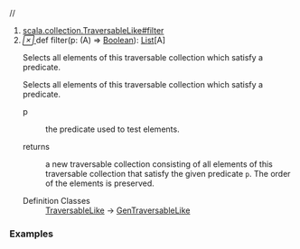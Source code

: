 //
<ol>
<li><a href="https://www.scala-lang.org/api/2.12.3/scala/collection/immutable/List.html#filter(p:A=>Boolean):Repr">scala.collection.TraversableLike#filter</a></li>
<li name="scala.collection.TraversableLike#filter" visbl="pub" class="indented0 " data-isabs="false" fullcomment="yes" group="Ungrouped"> <a id="filter(p:A=>Boolean):Repr"></a><a id="filter((A)⇒Boolean):List[A]"></a> <span class="permalink"> <a href="../../../scala/collection/immutable/List.html#filter(p:A=>Boolean):Repr" title="Permalink"> <i class="material-icons"></i> </a> </span> <span class="modifier_kind"> <span class="modifier"></span> <span class="kind">def</span> </span> <span class="symbol"> <span class="name">filter</span><span class="params">(<span name="p">p: (<span class="extype" name="scala.collection.immutable.List.A">A</span>) ⇒ <a href="../../Boolean.html" class="extype" name="scala.Boolean">Boolean</a></span>)</span><span class="result">: <a href="" class="extype" name="scala.collection.immutable.List">List</a>[<span class="extype" name="scala.collection.immutable.List.A">A</span>]</span> </span> <p class="shortcomment cmt">Selects all elements of this traversable collection which satisfy a predicate.</p>
 <div class="fullcomment">
  <div class="comment cmt">
   <p>Selects all elements of this traversable collection which satisfy a predicate. </p>
  </div>
  <dl class="paramcmts block">
   <dt class="param">
    p
   </dt>
   <dd class="cmt">
    <p>the predicate used to test elements.</p>
   </dd>
   <dt>
    returns
   </dt>
   <dd class="cmt">
    <p>a new traversable collection consisting of all elements of this traversable collection that satisfy the given predicate <code>p</code>. The order of the elements is preserved.</p>
   </dd>
  </dl>
  <dl class="attributes block"> 
   <dt>
    Definition Classes
   </dt>
   <dd>
    <a href="../TraversableLike.html" class="extype" name="scala.collection.TraversableLike">TraversableLike</a> → 
    <a href="../GenTraversableLike.html" class="extype" name="scala.collection.GenTraversableLike">GenTraversableLike</a>
   </dd>
  </dl>
 </div> </li>
        </ol>


### Examples



